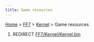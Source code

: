 ```yaml
---
title: Game resources
---
```


[Home](Main%20Page.md) > [FF7](FF7.md) > [Kernel](FF7/Kernel.md) > Game resources

1.  REDIRECT [FF7/Kernel/Kernel.bin][]

  [FF7/Kernel/Kernel.bin]: Kernel.bin.md "wikilink"
